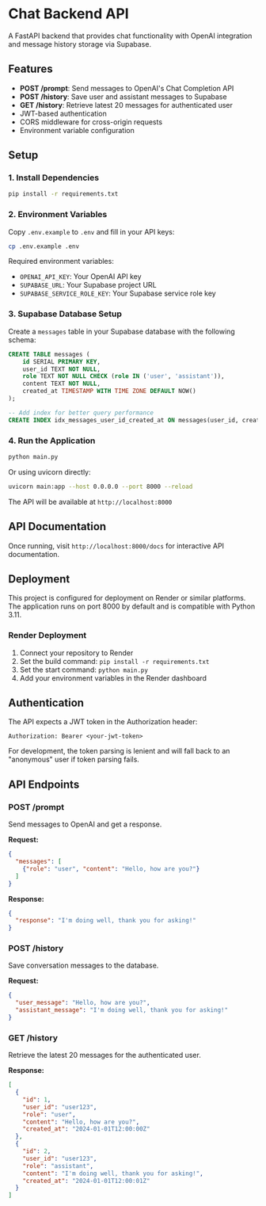 # Chat Backend API

A FastAPI backend that provides chat functionality with OpenAI integration and message history storage via Supabase.

## Features

- **POST /prompt**: Send messages to OpenAI's Chat Completion API
- **POST /history**: Save user and assistant messages to Supabase
- **GET /history**: Retrieve latest 20 messages for authenticated user
- JWT-based authentication
- CORS middleware for cross-origin requests
- Environment variable configuration

## Setup

### 1. Install Dependencies

```bash
pip install -r requirements.txt
```

### 2. Environment Variables

Copy `.env.example` to `.env` and fill in your API keys:

```bash
cp .env.example .env
```

Required environment variables:
- `OPENAI_API_KEY`: Your OpenAI API key
- `SUPABASE_URL`: Your Supabase project URL
- `SUPABASE_SERVICE_ROLE_KEY`: Your Supabase service role key

### 3. Supabase Database Setup

Create a `messages` table in your Supabase database with the following schema:

```sql
CREATE TABLE messages (
    id SERIAL PRIMARY KEY,
    user_id TEXT NOT NULL,
    role TEXT NOT NULL CHECK (role IN ('user', 'assistant')),
    content TEXT NOT NULL,
    created_at TIMESTAMP WITH TIME ZONE DEFAULT NOW()
);

-- Add index for better query performance
CREATE INDEX idx_messages_user_id_created_at ON messages(user_id, created_at DESC);
```

### 4. Run the Application

```bash
python main.py
```

Or using uvicorn directly:

```bash
uvicorn main:app --host 0.0.0.0 --port 8000 --reload
```

The API will be available at `http://localhost:8000`

## API Documentation

Once running, visit `http://localhost:8000/docs` for interactive API documentation.

## Deployment

This project is configured for deployment on Render or similar platforms. The application runs on port 8000 by default and is compatible with Python 3.11.

### Render Deployment

1. Connect your repository to Render
2. Set the build command: `pip install -r requirements.txt`
3. Set the start command: `python main.py`
4. Add your environment variables in the Render dashboard

## Authentication

The API expects a JWT token in the Authorization header:

```
Authorization: Bearer <your-jwt-token>
```

For development, the token parsing is lenient and will fall back to an "anonymous" user if token parsing fails.

## API Endpoints

### POST /prompt
Send messages to OpenAI and get a response.

**Request:**
```json
{
  "messages": [
    {"role": "user", "content": "Hello, how are you?"}
  ]
}
```

**Response:**
```json
{
  "response": "I'm doing well, thank you for asking!"
}
```

### POST /history
Save conversation messages to the database.

**Request:**
```json
{
  "user_message": "Hello, how are you?",
  "assistant_message": "I'm doing well, thank you for asking!"
}
```

### GET /history
Retrieve the latest 20 messages for the authenticated user.

**Response:**
```json
[
  {
    "id": 1,
    "user_id": "user123",
    "role": "user",
    "content": "Hello, how are you?",
    "created_at": "2024-01-01T12:00:00Z"
  },
  {
    "id": 2,
    "user_id": "user123", 
    "role": "assistant",
    "content": "I'm doing well, thank you for asking!",
    "created_at": "2024-01-01T12:00:01Z"
  }
]
```

